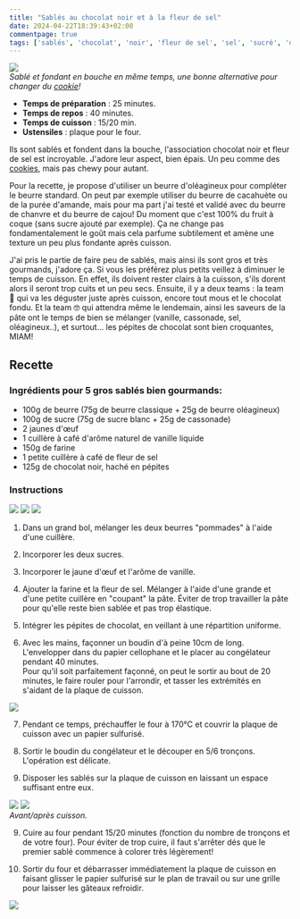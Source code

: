 ```yaml
---
title: "Sablés au chocolat noir et à la fleur de sel"
date: 2024-04-22T18:39:43+02:00
commentpage: true
tags: ['sablés', 'chocolat', 'noir', 'fleur de sel', 'sel', 'sucré', 'dessert', 'goûter', 'gâteau', 'biscuit', 'pépite', 'beurre', 'chanvre', 'oléagineux', 'cookies', 'cajou', 'vanille']
---
```


![](/pictures/sables_4.jpeg)<br>
*Sablé et fondant en bouche en même temps, une bonne alternative pour changer du  <a href="https://echauvea.github.io/recettes/cookies_sans_lactose/">cookie</a>!*

- **Temps de préparation** : 25 minutes.
- **Temps de repos** : 40 minutes.
- **Temps de cuisson** : 15/20 min.
- **Ustensiles** : plaque pour le four.

Ils sont sablés et fondent dans la bouche, l'association chocolat noir et fleur de sel est incroyable. J'adore leur aspect, bien épais. Un peu comme des <a href="https://echauvea.github.io/recettes/cookies_sans_lactose/">cookies</a>, mais pas chewy pour autant. 

Pour la recette, je propose d'utiliser un beurre d'oléagineux pour compléter le beurre standard. On peut par exemple utiliser du beurre de cacahuète ou de la purée d'amande, mais pour ma part j'ai testé et validé avec du beurre de chanvre et du beurre de cajou! Du moment que c'est 100% du fruit à coque (sans sucre ajouté par exemple). Ça ne change pas fondamentalement le goût mais cela parfume subtilement et amène une texture un peu plus fondante après cuisson. 

J'ai pris le partie de faire peu de sablés, mais ainsi ils sont gros et très gourmands, j'adore ça. Si vous les préférez plus petits veillez à diminuer le temps de cuisson. En effet, ils doivent rester clairs à la cuisson, s'ils dorent alors il seront trop cuits et un peu secs.
Ensuite, il y a deux teams : la team 🐷 qui va les déguster juste après cuisson, encore tout mous et le chocolat fondu. Et la team 🤓 qui attendra même le lendemain, ainsi les saveurs de la pâte ont le temps de bien se mélanger (vanille, cassonade, sel, oléagineux..), et surtout... les pépites de chocolat sont bien croquantes, MIAM!

## Recette

### Ingrédients pour 5 gros sablés bien gourmands:

- 100g de beurre (75g de beurre classique + 25g de beurre oléagineux)
- 100g de sucre (75g de sucre blanc + 25g de cassonade)
- 2 jaunes d'œuf
- 1 cuillère à café d'arôme naturel de vanille liquide
- 150g de farine
- 1 petite cuillère à café de fleur de sel
- 125g de chocolat noir, haché en pépites

### Instructions

![](/pictures/sables_9.jpeg)
![](/pictures/sables_10.jpeg)
![](/pictures/sables_8.jpeg)<br>

1. Dans un grand bol, mélanger les deux beurres "pommades" à l'aide d'une cuillère. 

2. Incorporer les deux sucres.

3. Incorporer le jaune d'œuf et l'arôme de vanille. 

4. Ajouter la farine et la fleur de sel. Mélanger à l'aide d'une grande et d'une petite cuillère en "coupant" la pâte. Éviter de trop travailler la pâte pour qu'elle reste bien sablée et pas trop élastique.

5. Intégrer les pépites de chocolat, en veillant à une répartition uniforme.

6. Avec les mains, façonner un boudin d'à peine 10cm de long. L'envelopper dans du papier cellophane et le placer au congélateur pendant 40 minutes. <br>
Pour qu'il soit parfaitement façonné, on peut le sortir au bout de 20 minutes, le faire rouler pour l'arrondir, et tasser les extrémités en s'aidant de la plaque de cuisson.

![](/pictures/sables_2.jpeg)<br>

7. Pendant ce temps, préchauffer le four à 170°C et couvrir la plaque de cuisson avec un papier sulfurisé.

8. Sortir le boudin du congélateur et le découper en 5/6 tronçons. <br>
L'opération est délicate.

9. Disposer les sablés sur la plaque de cuisson en laissant un espace suffisant entre eux.

![](/pictures/sables_7.jpeg)
![](/pictures/sables_5.jpeg)<br>
*Avant/après cuisson.*

9. Cuire au four pendant 15/20 minutes (fonction du nombre de tronçons et de votre four). Pour éviter de trop cuire, il faut s'arrêter dés que le premier sablé commence à colorer très légèrement!

10. Sortir du four et débarrasser immédiatement la plaque de cuisson en faisant glisser le papier sulfurisé sur le plan de travail ou sur une grille pour laisser les gâteaux refroidir.

![](/pictures/sables_1.jpeg)<br>














